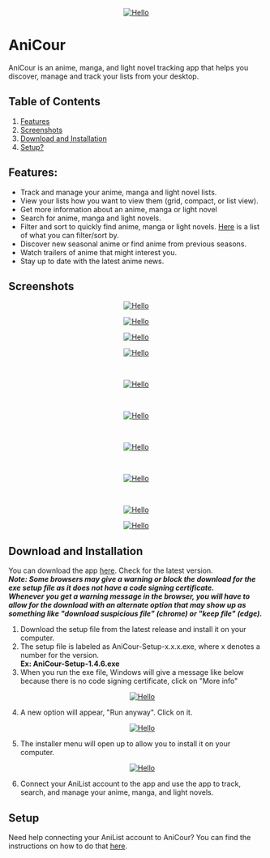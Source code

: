 <p align="center"><a href="#"><img src="https://github.com/ReStartQ/anicour/blob/main/images/banner/AniCourSmall.png" alt="Hello" /></a></p>

# AniCour

AniCour is an anime, manga, and light novel tracking app that helps you discover, manage and track your lists from your desktop.

## Table of Contents

1. [Features](https://github.com/ReStartQ/anicour#Features)
2. [Screenshots](https://github.com/ReStartQ/anicour#Screenshots)
3. [Download and Installation](https://github.com/ReStartQ/anicour#Download-and-Installation)
4. [Setup?](https://github.com/ReStartQ/anicour#Setup)

## Features:

- Track and manage your anime, manga and light novel lists.
- View your lists how you want to view them (grid, compact, or list view).
- Get more information about an anime, manga or light novel
- Search for anime, manga and light novels.
- Filter and sort to quickly find anime, manga or light novels. [Here](https://github.com/ReStartQ/anicour/blob/main/help/FilterAndSortList.md) is a list of what you can filter/sort by.
- Discover new seasonal anime or find anime from previous seasons.
- Watch trailers of anime that might interest you.
- Stay up to date with the latest anime news.

## Screenshots

<p align="center"><a href="#"><img src="https://github.com/ReStartQ/anicour/blob/main/images/readme/AniCourGridView.png" alt="Hello" /></a></p>
<p align="center"><a href="#"><img src="https://github.com/ReStartQ/anicour/blob/main/images/readme/AniCourCompactFiltered.jpg" alt="Hello" /></a></p>
<p align="center"><a href="#"><img src="https://github.com/ReStartQ/anicour/blob/main/images/readme/AniCourListView.png" alt="Hello" /></a></p>
<p align="center"><a href="#"><img src="https://github.com/ReStartQ/anicour/blob/main/images/readme/AniCourContextMenu.png" alt="Hello" /></a></p>

<br>
<p align="center"><a href="#"><img src="https://github.com/ReStartQ/anicour/blob/main/images/readme/AniCourAdvancedInfo2.png" alt="Hello" /></a></p>
<br>
<p align="center"><a href="#"><img src="https://github.com/ReStartQ/anicour/blob/main/images/readme/AniCourSearch.png" alt="Hello" /></a></p>
<br>
<p align="center"><a href="#"><img src="https://github.com/ReStartQ/anicour/blob/main/images/readme/AniCourSeasons.png" alt="Hello" /></a></p>
<br>
<p align="center"><a href="#"><img src="https://github.com/ReStartQ/anicour/blob/main/images/readme/AniCourTrailer.png" alt="Hello" /></a></p>
<br>
<p align="center"><a href="#"><img src="https://github.com/ReStartQ/anicour/blob/main/images/readme/AniCourNews3.png" alt="Hello" /></a></p>
<p align="center"><a href="#"><img src="https://github.com/ReStartQ/anicour/blob/main/images/readme/AniCourNewsAdvanced.png" alt="Hello" /></a></p>

## Download and Installation

You can download the app [here](https://github.com/ReStartQ/AniCour/releases). Check for the latest version.
<br /> **_Note: Some browsers may give a warning or block the download for the exe setup file as it does not have a code signing certificate._**
<br /> **_Whenever you get a warning message in the browser, you will have to allow for the download with an alternate option that may show up as something like "download suspicious file" (chrome) or "keep file" (edge)._**

1. Download the setup file from the latest release and install it on your computer.
2. The setup file is labeled as AniCour-Setup-x.x.x.exe, where x denotes a number for the version.
   <br/> **Ex: AniCour-Setup-1.4.6.exe**
3. When you run the exe file, Windows will give a message like below because there is no code signing certificate, click on "More info" <p align="center"><a href="#"><img src="https://github.com/ReStartQ/anicour/blob/main/images/help/AniCourNoCodeSigningInitial.png" alt="Hello" /></a></p>
4. A new option will appear, "Run anyway". Click on it. <p align="center"><a href="#"><img src="https://github.com/ReStartQ/anicour/blob/main/images/help/AniCourNoCodeSigning.png" alt="Hello" /></a></p>
5. The installer menu will open up to allow you to install it on your computer. <p align="center"><a href="#"><img src="https://github.com/ReStartQ/anicour/blob/main/images/help/AniCourInstallationMenu2.png" alt="Hello" /></a></p>
6. Connect your AniList account to the app and use the app to track, search, and manage your anime, manga, and light novels.

## Setup

Need help connecting your AniList account to AniCour? You can find the instructions on how to do that [here](https://github.com/ReStartQ/anicour/blob/main/help/Setup.md).

